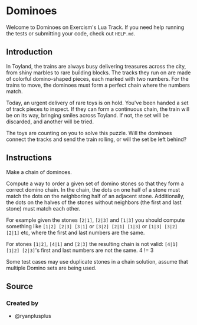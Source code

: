 # Dominoes

Welcome to Dominoes on Exercism's Lua Track.
If you need help running the tests or submitting your code, check out `HELP.md`.

## Introduction

In Toyland, the trains are always busy delivering treasures across the city, from shiny marbles to rare building blocks.
The tracks they run on are made of colorful domino-shaped pieces, each marked with two numbers.
For the trains to move, the dominoes must form a perfect chain where the numbers match.

Today, an urgent delivery of rare toys is on hold.
You've been handed a set of track pieces to inspect.
If they can form a continuous chain, the train will be on its way, bringing smiles across Toyland.
If not, the set will be discarded, and another will be tried.

The toys are counting on you to solve this puzzle.
Will the dominoes connect the tracks and send the train rolling, or will the set be left behind?

## Instructions

Make a chain of dominoes.

Compute a way to order a given set of domino stones so that they form a correct domino chain.
In the chain, the dots on one half of a stone must match the dots on the neighboring half of an adjacent stone.
Additionally, the dots on the halves of the stones without neighbors (the first and last stone) must match each other.

For example given the stones `[2|1]`, `[2|3]` and `[1|3]` you should compute something
like `[1|2] [2|3] [3|1]` or `[3|2] [2|1] [1|3]` or `[1|3] [3|2] [2|1]` etc, where the first and last numbers are the same.

For stones `[1|2]`, `[4|1]` and `[2|3]` the resulting chain is not valid: `[4|1] [1|2] [2|3]`'s first and last numbers are not the same.
4 != 3

Some test cases may use duplicate stones in a chain solution, assume that multiple Domino sets are being used.

## Source

### Created by

- @ryanplusplus